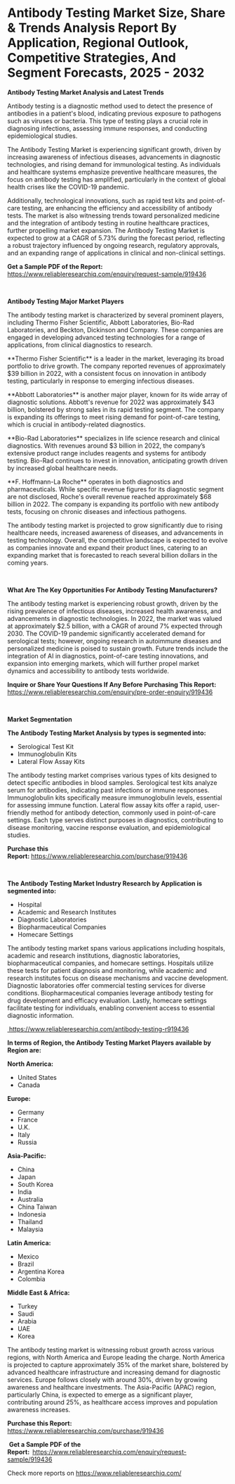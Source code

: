 <p><h1>Antibody Testing Market Size, Share & Trends Analysis Report By Application, Regional Outlook, Competitive Strategies, And Segment Forecasts, 2025 - 2032</h1></p><p><strong>Antibody Testing Market Analysis and Latest Trends</strong></p>
<p><p>Antibody testing is a diagnostic method used to detect the presence of antibodies in a patient's blood, indicating previous exposure to pathogens such as viruses or bacteria. This type of testing plays a crucial role in diagnosing infections, assessing immune responses, and conducting epidemiological studies. </p><p>The Antibody Testing Market is experiencing significant growth, driven by increasing awareness of infectious diseases, advancements in diagnostic technologies, and rising demand for immunological testing. As individuals and healthcare systems emphasize preventive healthcare measures, the focus on antibody testing has amplified, particularly in the context of global health crises like the COVID-19 pandemic. </p><p>Additionally, technological innovations, such as rapid test kits and point-of-care testing, are enhancing the efficiency and accessibility of antibody tests. The market is also witnessing trends toward personalized medicine and the integration of antibody testing in routine healthcare practices, further propelling market expansion. The Antibody Testing Market is expected to grow at a CAGR of 5.73% during the forecast period, reflecting a robust trajectory influenced by ongoing research, regulatory approvals, and an expanding range of applications in clinical and non-clinical settings.</p></p>
<p><strong>Get a Sample PDF of the Report:&nbsp;</strong> <a href="https://www.reliableresearchiq.com/enquiry/request-sample/919436?utm_campaign=2730&utm_medium=2&utm_source=Github&utm_content=ia&utm_term=05032025&utm_id=antibody-testing">https://www.reliableresearchiq.com/enquiry/request-sample/919436</a></p>
<p>&nbsp;</p>
<p><strong>Antibody Testing Major Market Players</strong></p>
<p><p>The antibody testing market is characterized by several prominent players, including Thermo Fisher Scientific, Abbott Laboratories, Bio-Rad Laboratories, and Beckton, Dickinson and Company. These companies are engaged in developing advanced testing technologies for a range of applications, from clinical diagnostics to research.</p><p>**Thermo Fisher Scientific** is a leader in the market, leveraging its broad portfolio to drive growth. The company reported revenues of approximately $39 billion in 2022, with a consistent focus on innovation in antibody testing, particularly in response to emerging infectious diseases.</p><p>**Abbott Laboratories** is another major player, known for its wide array of diagnostic solutions. Abbott's revenue for 2022 was approximately $43 billion, bolstered by strong sales in its rapid testing segment. The company is expanding its offerings to meet rising demand for point-of-care testing, which is crucial in antibody-related diagnostics.</p><p>**Bio-Rad Laboratories** specializes in life science research and clinical diagnostics. With revenues around $3 billion in 2022, the company’s extensive product range includes reagents and systems for antibody testing. Bio-Rad continues to invest in innovation, anticipating growth driven by increased global healthcare needs.</p><p>**F. Hoffmann-La Roche** operates in both diagnostics and pharmaceuticals. While specific revenue figures for its diagnostic segment are not disclosed, Roche's overall revenue reached approximately $68 billion in 2022. The company is expanding its portfolio with new antibody tests, focusing on chronic diseases and infectious pathogens.</p><p>The antibody testing market is projected to grow significantly due to rising healthcare needs, increased awareness of diseases, and advancements in testing technology. Overall, the competitive landscape is expected to evolve as companies innovate and expand their product lines, catering to an expanding market that is forecasted to reach several billion dollars in the coming years.</p></p>
<p>&nbsp;</p>
<p><strong>What Are The Key Opportunities For Antibody Testing Manufacturers?</strong></p>
<p><p>The antibody testing market is experiencing robust growth, driven by the rising prevalence of infectious diseases, increased health awareness, and advancements in diagnostic technologies. In 2022, the market was valued at approximately $2.5 billion, with a CAGR of around 7% expected through 2030. The COVID-19 pandemic significantly accelerated demand for serological tests; however, ongoing research in autoimmune diseases and personalized medicine is poised to sustain growth. Future trends include the integration of AI in diagnostics, point-of-care testing innovations, and expansion into emerging markets, which will further propel market dynamics and accessibility to antibody tests worldwide.</p></p>
<p><strong>Inquire or Share Your Questions If Any Before Purchasing This Report:</strong> <a href="https://www.reliableresearchiq.com/enquiry/pre-order-enquiry/919436?utm_campaign=2730&utm_medium=2&utm_source=Github&utm_content=ia&utm_term=05032025&utm_id=antibody-testing">https://www.reliableresearchiq.com/enquiry/pre-order-enquiry/919436</a></p>
<p>&nbsp;</p>
<p><strong>Market Segmentation</strong></p>
<p><strong>The Antibody Testing Market Analysis by types is segmented into:</strong></p>
<p><ul><li>Serological Test Kit</li><li>Immunoglobulin Kits</li><li>Lateral Flow Assay Kits</li></ul></p>
<p><p>The antibody testing market comprises various types of kits designed to detect specific antibodies in blood samples. Serological test kits analyze serum for antibodies, indicating past infections or immune responses. Immunoglobulin kits specifically measure immunoglobulin levels, essential for assessing immune function. Lateral flow assay kits offer a rapid, user-friendly method for antibody detection, commonly used in point-of-care settings. Each type serves distinct purposes in diagnostics, contributing to disease monitoring, vaccine response evaluation, and epidemiological studies.</p></p>
<p><strong>Purchase this Report:&nbsp;</strong><a href="https://www.reliableresearchiq.com/purchase/919436?utm_campaign=2730&utm_medium=2&utm_source=Github&utm_content=ia&utm_term=05032025&utm_id=antibody-testing">https://www.reliableresearchiq.com/purchase/919436</a></p>
<p>&nbsp;</p>
<p><strong>The Antibody Testing Market Industry Research by Application is segmented into:</strong></p>
<p><ul><li>Hospital</li><li>Academic and Research Institutes</li><li>Diagnostic Laboratories</li><li>Biopharmaceutical Companies</li><li>Homecare Settings</li></ul></p>
<p><p>The antibody testing market spans various applications including hospitals, academic and research institutions, diagnostic laboratories, biopharmaceutical companies, and homecare settings. Hospitals utilize these tests for patient diagnosis and monitoring, while academic and research institutes focus on disease mechanisms and vaccine development. Diagnostic laboratories offer commercial testing services for diverse conditions. Biopharmaceutical companies leverage antibody testing for drug development and efficacy evaluation. Lastly, homecare settings facilitate testing for individuals, enabling convenient access to essential diagnostic information.</p></p>
<p><a href="https://www.reliableresearchiq.com/antibody-testing-r919436?utm_campaign=2730&utm_medium=2&utm_source=Github&utm_content=ia&utm_term=05032025&utm_id=antibody-testing">&nbsp;https://www.reliableresearchiq.com/antibody-testing-r919436</a></p>
<p><strong>In terms of Region, the Antibody Testing Market Players available by Region are:</strong></p>
<p>
    <p> <strong> North America: </strong>
        <ul>
            <li>United States</li>
            <li>Canada</li>
        </ul>
        </p> 
    <p> <strong> Europe: </strong>
        <ul>
            <li>Germany</li>
            <li>France</li>
            <li>U.K.</li>
            <li>Italy</li>
            <li>Russia</li>
        </ul>
        </p> 
    <p> <strong> Asia-Pacific: </strong>
        <ul>
            <li>China</li>
            <li>Japan</li>
            <li>South Korea</li>
            <li>India</li>
            <li>Australia</li>
            <li>China Taiwan</li>
            <li>Indonesia</li>
            <li>Thailand</li>
            <li>Malaysia</li>
        </ul>
        </p> 
    <p> <strong> Latin America: </strong>
        <ul>
            <li>Mexico</li>
            <li>Brazil</li>
            <li>Argentina Korea</li>
            <li>Colombia</li>
        </ul>
        </p> 
    <p> <strong> Middle East & Africa: </strong>
        <ul>
            <li>Turkey</li>
            <li>Saudi</li>
            <li>Arabia</li>
            <li>UAE</li>
            <li>Korea</li>
        </ul>
    </p>
    </p>
<p><p>The antibody testing market is witnessing robust growth across various regions, with North America and Europe leading the charge. North America is projected to capture approximately 35% of the market share, bolstered by advanced healthcare infrastructure and increasing demand for diagnostic services. Europe follows closely with around 30%, driven by growing awareness and healthcare investments. The Asia-Pacific (APAC) region, particularly China, is expected to emerge as a significant player, contributing around 25%, as healthcare access improves and population awareness increases.</p></p>
<p><strong>Purchase this Report: </strong><a href="https://www.reliableresearchiq.com/purchase/919436?utm_campaign=2730&utm_medium=2&utm_source=Github&utm_content=ia&utm_term=05032025&utm_id=antibody-testing">https://www.reliableresearchiq.com/purchase/919436</a></p>
<p>&nbsp;<strong>Get a Sample PDF of the Report:&nbsp;&nbsp;</strong><a href="https://www.reliableresearchiq.com/enquiry/request-sample/919436?utm_campaign=2730&utm_medium=2&utm_source=Github&utm_content=ia&utm_term=05032025&utm_id=antibody-testing">https://www.reliableresearchiq.com/enquiry/request-sample/919436</a></p>
<p><strong></strong></p>
<p>Check more reports on <a href="https://www.reliableresearchiq.com/?utm_campaign=2730&utm_medium=2&utm_source=Github&utm_content=ia&utm_term=05032025&utm_id=antibody-testing">https://www.reliableresearchiq.com/</a></p>
